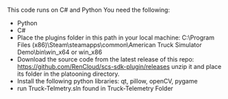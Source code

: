 This code runs on C# and Python 
You need the following:
- Python
- C#
- Place the plugins folder in this path in your local machine: C:\Program Files (x86)\Steam\steamapps\common\American Truck Simulator Demo\bin\win_x64 or win_x86 
- Download the source code from the latest release of this repo: https://github.com/RenCloud/scs-sdk-plugin/releases unzip it and place its folder in the platooning directory.
- Install the following python libraries: qt, pillow, openCV, pygame
- run Truck-Telmetry.sln found in Truck-Telemetry Folder

